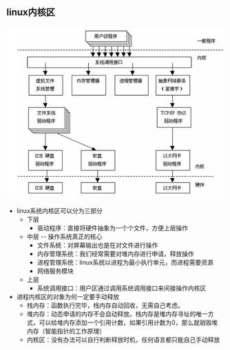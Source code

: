 ## linux内核区
![Alt text](image-1.png)
- linux系统内核区可以分为三部分
  - 下层
    - 驱动程序：直接将硬件抽象为一个个文件，方便上层操作
  - 中层 -- 操作系统真正的核心
    - 文件系统：对屏幕输出也是在对文件进行操作
    - 内存管理系统：我们经常需要对堆内存进行申请，释放操作
    - 进程管理系统：linux系统以进程为最小执行单元，而进程需要资源
    - 网络服务模块
  - 上层
    - 系统调用接口：用户区通过调用系统调用接口来间接操作内核区
- 进程内核区的对象为何一定要手动释放
  - 栈内存：函数执行完毕，栈内存自动回收，无需自己考虑。
  - 堆内存：动态申请的内存不会自动释放。栈内存是堆内存寻址的唯一方式，可以给堆内存添加一个引用计数，如果引用计数为0，那么就销毁堆内存（智能指针的工作原理）
  - 内核区：没有办法可以自行判断释放时机，任何语言都只能自己手动释放